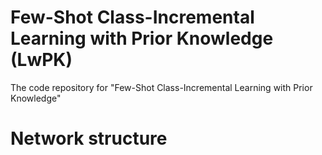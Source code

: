 
# Few-Shot Class-Incremental Learning with Prior Knowledge  (LwPK)

The code repository for "Few-Shot Class-Incremental Learning with Prior Knowledge"

# Network structure

